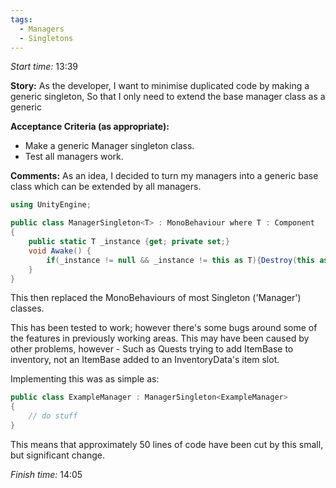 ```yaml
---
tags:
  - Managers
  - Singletons
---
```

*Start time:* 13:39

**Story:** 
As the developer, I want to minimise duplicated code by making a generic singleton,
So that I only need to extend the base manager class as a generic

**Acceptance Criteria (as appropriate):**
- Make a generic Manager singleton class.
- Test all managers work.

**Comments:** 
As an idea, I decided to turn my managers into a generic base class which can be extended by all managers.

```c#
using UnityEngine;

public class ManagerSingleton<T> : MonoBehaviour where T : Component
{
    public static T _instance {get; private set;}
    void Awake() {
        if(_instance != null && _instance != this as T){Destroy(this as T);}else{_instance = this as T;}
    }        
}
```

This then replaced the MonoBehaviours of most Singleton ('Manager') classes.

This has been tested to work; however there's some bugs around some of the features in previously working areas. This may have been caused by other problems, however - Such as Quests trying to add ItemBase to inventory, not an ItemBase added to an InventoryData's item slot.

Implementing this was as simple as:

```c#
public class ExampleManager : ManagerSingleton<ExampleManager> 
{
	// do stuff
}
```

This means that approximately 50 lines of code have been cut by this small, but significant change.

*Finish time:* 14:05